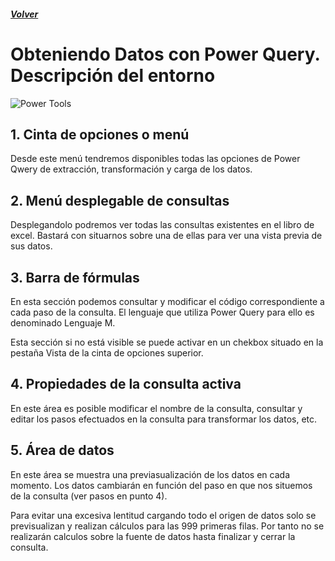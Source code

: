 ##### [Volver](/Curso-de-Herramientas-analiticas-para-auditoria-I/pages/Indice_curso.html)
<script src="https://kit.fontawesome.com/065728df02.js" crossorigin="anonymous"></script>

# Obteniendo Datos con Power Query. Descripción del entorno

![Power Tools](/Herramientas-avanzadas-de-excel/images/EntornoEditorPQ.PNG)

## 1. Cinta de opciones o menú 
Desde este menú tendremos disponibles todas las opciones de Power Qwery de extracción, transformación y carga de los datos.

## 2. Menú desplegable de consultas 
Desplegandolo podremos ver todas las consultas existentes en el libro de excel. Bastará con situarnos sobre una de ellas para ver una vista previa de sus datos.

## 3. Barra de fórmulas
En esta sección podemos consultar y modificar el código correspondiente a cada paso de la consulta. El lenguaje que utiliza Power Query para ello es denominado Lenguaje M.

Esta sección si no está visible se puede activar en un chekbox situado en la pestaña Vista de la cinta de opciones superior.

## 4. Propiedades de la consulta activa
En este área es posible modificar el nombre de la consulta, consultar y editar los pasos efectuados en la consulta para transformar los datos, etc.

## 5. Área de datos
En este área se muestra una previasualización de los datos en cada momento. Los datos cambiarán en función del paso en que nos situemos de la consulta (ver pasos en punto 4).

Para evitar una excesiva lentitud cargando todo el origen de datos solo se previsualizan y realizan cálculos para las 999 primeras filas. Por tanto no se realizarán calculos sobre la fuente de datos hasta finalizar y cerrar la consulta.


